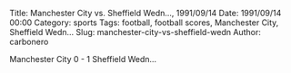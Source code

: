 Title: Manchester City vs. Sheffield Wedn…, 1991/09/14
Date: 1991/09/14 00:00
Category: sports
Tags: football, football scores, Manchester City, Sheffield Wedn…
Slug: manchester-city-vs-sheffield-wedn
Author: carbonero


Manchester City 0 - 1 Sheffield Wedn…
